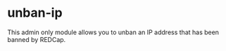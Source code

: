 # unban-ip

This admin only module allows you to unban an IP address that has been banned by REDCap.